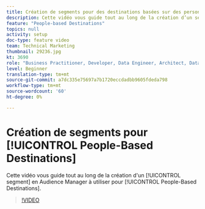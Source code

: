 ```yaml
---
title: Création de segments pour des destinations basées sur des personnes dans Adobe Audience Manager
description: Cette vidéo vous guide tout au long de la création d’un segment dans l’Audience Manager à utiliser pour les destinations basées sur les personnes.
feature: "People-based Destinations"
topics: null
activity: setup
doc-type: feature video
team: Technical Marketing
thumbnail: 29236.jpg
kt: 3690
role: "Business Practitioner, Developer, Data Engineer, Architect, Data Architect, Administrator, Leader"
level: Beginner
translation-type: tm+mt
source-git-commit: a7dc335e75697a7b1720eccdadbb9605fdeda798
workflow-type: tm+mt
source-wordcount: '60'
ht-degree: 0%

---
```



# Création de segments pour [!UICONTROL People-Based Destinations]

Cette vidéo vous guide tout au long de la création d&#39;un [!UICONTROL segment] en Audience Manager à utiliser pour [!UICONTROL People-Based Destinations].

>[!VIDEO](https://video.tv.adobe.com/v/29236/?quality=12)
